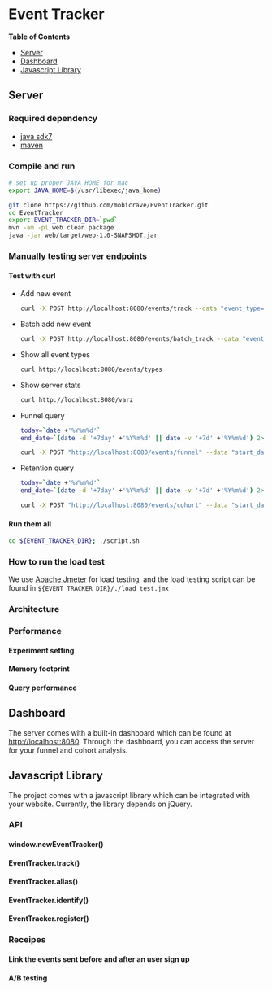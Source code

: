 # Event Tracker
**Table of Contents**
- [Server](#server)
- [Dashboard](#dashboard)
- [Javascript Library](#javascript-library)

## Server
### Required dependency
* [java sdk7](http://www.oracle.com/technetwork/java/javase/downloads/jdk7-downloads-1880260.html)
* [maven](http://maven.apache.org)

### Compile and run
```bash
# set up proper JAVA_HOME for mac
export JAVA_HOME=$(/usr/libexec/java_home)

git clone https://github.com/mobicrave/EventTracker.git
cd EventTracker
export EVENT_TRACKER_DIR=`pwd`
mvn -am -pl web clean package
java -jar web/target/web-1.0-SNAPSHOT.jar
```

### Manually testing server endpoints
#### Test with curl
* Add new event
    ```bash
    curl -X POST http://localhost:8080/events/track --data "event_type=signup&external_user_id=foobar&event_property_1=1"
    ```

* Batch add new event
    ```bash
    curl -X POST http://localhost:8080/events/batch_track --data "events=[{event_type: signup, external_user_id: foobar, date: 20130101, event_property_1: 1}]"
    ```

* Show all event types
    ```bash
    curl http://localhost:8080/events/types
    ```

* Show server stats
    ```bash
    curl http://localhost:8080/varz
    ```

* Funnel query
    ```bash
    today=`date +'%Y%m%d'`
    end_date=`(date -d '+7day' +'%Y%m%d' || date -v '+7d' +'%Y%m%d') 2> /dev/null`

    curl -X POST "http://localhost:8080/events/funnel" --data "start_date=${today}&end_date=${end_date}&funnel_steps[]=signup&funnel_steps[]=view_shopping_cart&funnel_steps[]=checkout&num_days_to_complete_funnel=7&eck=event_property_1&ecv=1"
    ```

* Retention query
    ```bash
    today=`date +'%Y%m%d'`
    end_date=`(date -d '+7day' +'%Y%m%d' || date -v '+7d' +'%Y%m%d') 2> /dev/null`

    curl -X POST "http://localhost:8080/events/cohort" --data "start_date=${today}&end_date=${end_date}&row_event_type=signup&column_event_type=view_shopping_cart&num_days_per_row=1&num_columns=2"
    ```

#### Run them all
```bash
cd ${EVENT_TRACKER_DIR}; ./script.sh
```

### How to run the load test
We use [Apache Jmeter](http://jmeter.apache.org) for load testing, and the load testing script can be found in `${EVENT_TRACKER_DIR}/./load_test.jmx`

### Architecture

### Performance
#### Experiment setting
#### Memory footprint
#### Query performance

## Dashboard
The server comes with a built-in dashboard which can be found at [http://localhost:8080](http://localhost:8080). Through the dashboard, you can access the server for your funnel and cohort analysis.

## Javascript Library
The project comes with a javascript library which can be integrated with your website. Currently, the library depends on jQuery.

### API
#### window.newEventTracker()
#### EventTracker.track()
#### EventTracker.alias()
#### EventTracker.identify()
#### EventTracker.register()

### Receipes
#### Link the events sent before and after an user sign up
#### A/B testing
